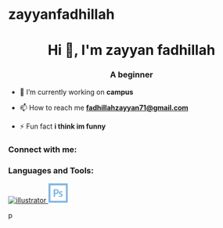 # zayyanfadhillah
<h1 align="center">Hi 👋, I'm zayyan fadhillah</h1>
<h3 align="center">A beginner</h3>

- 🔭 I’m currently working on **campus**

- 📫 How to reach me **fadhillahzayyan71@gmail.com**

- ⚡ Fun fact **i think im funny**

<h3 align="left">Connect with me:</h3>
<p align="left">
</p>

<h3 align="left">Languages and Tools:</h3>
<p align="left"> <a href="https://www.adobe.com/in/products/illustrator.html" target="_blank" rel="noreferrer"> <img src="https://www.vectorlogo.zone/logos/adobe_illustrator/adobe_illustrator-icon.svg" alt="illustrator" width="40" height="40"/> </a> <a href="https://www.photoshop.com/en" target="_blank" rel="noreferrer"> <img src="https://raw.githubusercontent.com/devicons/devicon/master/icons/photoshop/photoshop-line.svg" alt="photoshop" width="40" height="40"/> </a> </p>
p
